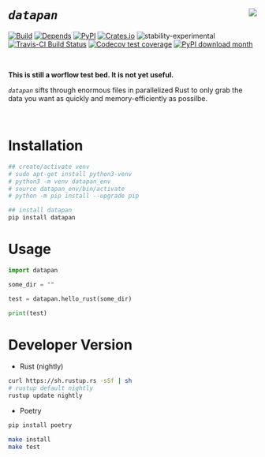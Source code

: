 
# _`datapan`_ <a href='https://github.com/knapply/datapan'><img src='https://upload.wikimedia.org/wikipedia/commons/thumb/8/84/Gold_panning_at_Bonanza_Creek.JPG/318px-Gold_panning_at_Bonanza_Creek.JPG' align="right" /></a>

<!-- badges: start -->
<!-- [![crates.io](https://img.shields.io/crates/v/datapan.svg)](https://crates.io/crates/datapan) -->
[![Build](https://github.com/knapply/datapan/workflows/Rust+Python/badge.svg)](https://github.com/knapply/datapan/actions)
[![Depends](https://img.shields.io/badge/Depends-Python%3E=3.6-darkgreen.svg)](https://www.python.org/)
[![PyPI](https://badge.fury.io/py/datapan.svg)](https://badge.fury.io/py/datapan)
[![Crates.io](https://img.shields.io/crates/v/datapan.svg)](https://crates.io/crates/datapan)
![stability-experimental](https://img.shields.io/badge/stability-experimental-yellow.svg)
[![Travis-CI Build Status](https://travis-ci.org/knapply/datapan.svg?branch=master)](https://travis-ci.org/knapply/datapan)
[![Codecov test coverage](https://codecov.io/gh/knapply/datapan/branch/master/graph/badge.svg)](https://codecov.io/gh/knapply/datapan?branch=master)
[![PyPI download month](https://img.shields.io/pypi/dm/datapan.svg)](https://pypi.python.org/pypi/datapan/)
<!-- [![crates.io](https://img.shields.io/badge/crates.io-sift-green.svg)](https://crates.io/crates/datapan) -->
<!-- [![License: GPL v3](https://img.shields.io/badge/License-GPLv3-blue.svg)](https://www.gnu.org/licenses/gpl-3.0) -->
<!-- badges: end -->

<br>

__This is still a worflow test bed. It is not yet useful.__

_`datapan`_ sifts through enormous files in parallelized Rust to only grab the data you want as quickly and memory-efficiently as possilbe.

<br>

# Installation

```sh
## create/activate venv
# sudo apt-get install python3-venv
# python3 -m venv datapan_env
# source datapan_env/bin/activate
# python -m pip install --upgrade pip

## install datapan
pip install datapan
```

# Usage

```python
import datapan

some_dir = ""

test = datapan.hello_rust(some_dir)

print(test)
```


# Developer Version

* Rust (nightly)

```sh
curl https://sh.rustup.rs -sSf | sh
# rustup default nightly
rustup update nightly
```

* Poetry

```sh
pip install poetry
```

```sh
make install
make test
```